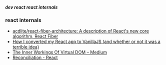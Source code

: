 _**dev react react internals**_

### react internals

- [acdlite/react-fiber-architecture: A description of React's new core algorithm, React Fiber](https://github.com/acdlite/react-fiber-architecture)
- [How I converted my React app to VanillaJS (and whether or not it was a terrible idea)](https://hackernoon.com/how-i-converted-my-react-app-to-vanillajs-and-whether-or-not-it-was-a-terrible-idea-4b14b1b2faff#.vxx6xcw7v)
- [The Inner Workings Of Virtual DOM – Medium](https://medium.com/@rajaraodv/the-inner-workings-of-virtual-dom-666ee7ad47cf#.ggja5eiye)
- [Reconciliation - React](https://facebook.github.io/react/docs/reconciliation.html#keys)
